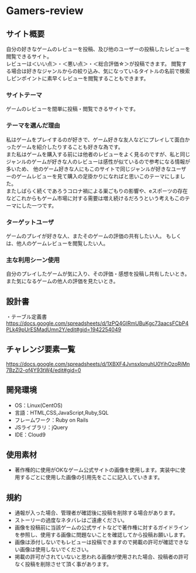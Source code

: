 # Gamers-review

## サイト概要
自分の好きなゲームのレビューを投稿、及び他のユーザーの投稿したレビューを閲覧できるサイト。<br>
レビューは＜いい点＞・＜悪い点＞・＜総合評価☆＞が投稿できます。
閲覧する場合は好きなジャンルからの絞り込み、気になっているタイトルの名前で検索しピンポイントに素早くレビューを閲覧することもできます。

### サイトテーマ
ゲームのレビューを間単に投稿・閲覧できるサイトです。

### テーマを選んだ理由
私はゲームをプレイするのが好きで、ゲーム好きな友人などにプレイして面白かったゲームを紹介したりすることも好きな為です。<br>
また私はゲームを購入する前には他者のレビューをよく見るのですが、私と同じジャンルのゲームが好きな人のレビューは感性が似ているので参考になる情報が多いため、
他のゲーム好きな人にもこのサイトで同じジャンルが好きなユーザーのゲームレビューを見て購入の足掛かりになればと思いこのテーマにしました。<br>
またしばらく続くであろうコロナ禍による巣ごもりの影響や、eスポーツの存在などこれからもゲーム市場に対する需要は増え続けるだろうという考えもこのテーマにした一つです。

### ターゲットユーザ
ゲームのプレイが好きな人、またそのゲームの評価の共有したい人。
もしくは、他人のゲームレビューを閲覧したい人。

### 主な利用シーン使用
自分のプレイしたゲームが気に入り、その評価・感想を投稿し共有したいとき。
また気になるゲームの他人の評価を見たいとき。

## 設計書
・テーブル定義書
https://docs.google.com/spreadsheets/d/1zPQ4GIRmUBuKgc73aacsFCbP4PLk49pUrESMadUmn2Y/edit#gid=1942254049
## チャレンジ要素一覧
<https://docs.google.com/spreadsheets/d/1XBXF4JvnsxlpnuhU0YihOzoRiMn7BzZl2-of4Y93tW4/edit#gid=0>

## 開発環境
- OS：Linux(CentOS)
- 言語：HTML,CSS,JavaScript,Ruby,SQL
- フレームワーク：Ruby on Rails
- JSライブラリ：jQuery
- IDE：Cloud9

## 使用素材
- 著作権的に使用がOKなゲーム公式サイトの画像を使用します。実装中に使用するごとに使用した画像の引用先をここに記入していきます。

## 規約
- 通報が入った場合、管理者が確認後に投稿を削除する場合があります。
- ストーリーの過度なネタバレはご遠慮ください。
- 画像を投稿前に当該ゲームの公式サイトなどで著作権に対するガイドラインを参照し、使用する画像に問題ないことを確認してから投稿お願いします。
- 画像は添付しないでもレビューは投稿できますので掲載の許可が確認できない画像は使用しないでください。
- 掲載の許可がされていないと思われる画像が使用された場合、投稿者の許可なく投稿を削除させて頂く事があります。